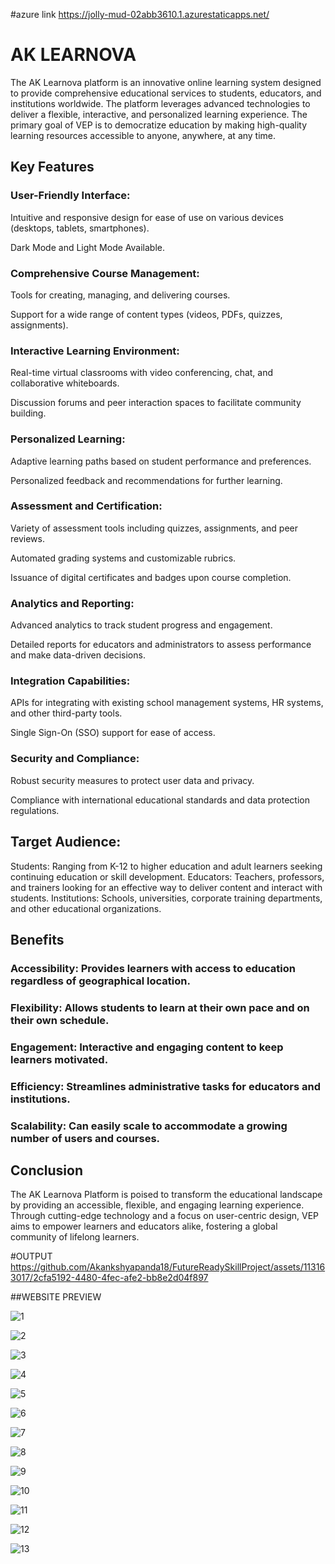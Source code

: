 #azure link https://jolly-mud-02abb3610.1.azurestaticapps.net/

# AK LEARNOVA
The AK Learnova platform is an innovative online learning system designed to provide comprehensive educational services to students, educators, and institutions worldwide. The platform leverages advanced technologies to deliver a flexible, interactive, and personalized learning experience. The primary goal of VEP is to democratize education by making high-quality learning resources accessible to anyone, anywhere, at any time.

## Key Features
### User-Friendly Interface:
Intuitive and responsive design for ease of use on various devices (desktops, tablets, smartphones).

Dark Mode and Light Mode Available.

### Comprehensive Course Management:
Tools for creating, managing, and delivering courses.

Support for a wide range of content types (videos, PDFs, quizzes, assignments).

### Interactive Learning Environment:
Real-time virtual classrooms with video conferencing, chat, and collaborative whiteboards.

Discussion forums and peer interaction spaces to facilitate community building.

### Personalized Learning:
Adaptive learning paths based on student performance and preferences.

Personalized feedback and recommendations for further learning.

### Assessment and Certification:
Variety of assessment tools including quizzes, assignments, and peer reviews.

Automated grading systems and customizable rubrics.

Issuance of digital certificates and badges upon course completion.

### Analytics and Reporting:
Advanced analytics to track student progress and engagement.

Detailed reports for educators and administrators to assess performance and make data-driven decisions.

### Integration Capabilities:
APIs for integrating with existing school management systems, HR systems, and other third-party tools.

Single Sign-On (SSO) support for ease of access.

### Security and Compliance:
Robust security measures to protect user data and privacy.

Compliance with international educational standards and data protection regulations.

## Target Audience:

Students: Ranging from K-12 to higher education and adult learners seeking continuing education or skill development.
Educators: Teachers, professors, and trainers looking for an effective way to deliver content and interact with students.
Institutions: Schools, universities, corporate training departments, and other educational organizations.

## Benefits

### Accessibility: Provides learners with access to education regardless of geographical location.
### Flexibility: Allows students to learn at their own pace and on their own schedule.
### Engagement: Interactive and engaging content to keep learners motivated.
### Efficiency: Streamlines administrative tasks for educators and institutions.
### Scalability: Can easily scale to accommodate a growing number of users and courses.

## Conclusion
The AK Learnova Platform is poised to transform the educational landscape by providing an accessible, flexible, and engaging learning experience. Through cutting-edge technology and a focus on user-centric design, VEP aims to empower learners and educators alike, fostering a global community of lifelong learners.


#OUTPUT
https://github.com/Akankshyapanda18/FutureReadySkillProject/assets/113163017/2cfa5192-4480-4fec-afe2-bb8e2d04f897

##WEBSITE PREVIEW

![1](https://github.com/Akankshyapanda18/FutureReadySkillProject/assets/113163017/b8e3b1e1-a67e-4e1d-9547-150cd1afb3fb)

![2](https://github.com/Akankshyapanda18/FutureReadySkillProject/assets/113163017/dbf60654-5290-4b97-af4c-1ada38ca121c)

![3](https://github.com/Akankshyapanda18/FutureReadySkillProject/assets/113163017/97bd4682-2d7b-4326-8fac-388ef29eaec4)

![4](https://github.com/Akankshyapanda18/FutureReadySkillProject/assets/113163017/71ccccdb-406a-4d4b-8b7b-9f8af35eb88f)

![5](https://github.com/Akankshyapanda18/FutureReadySkillProject/assets/113163017/15694366-5f62-4bf0-abc7-64b763ed00a6)

![6](https://github.com/Akankshyapanda18/FutureReadySkillProject/assets/113163017/7500ca4e-8701-4a1d-8d12-3e53ac28d8cc)

![7](https://github.com/Akankshyapanda18/FutureReadySkillProject/assets/113163017/94840fbd-c7d5-4cf8-89cc-3668d907c18c)

![8](https://github.com/Akankshyapanda18/FutureReadySkillProject/assets/113163017/ee431e9a-5776-4d7b-9bea-c41d6ce05a65)

![9](https://github.com/Akankshyapanda18/FutureReadySkillProject/assets/113163017/f9a6d127-da69-401e-a6f6-3eaeac06aeec)

![10](https://github.com/Akankshyapanda18/FutureReadySkillProject/assets/113163017/a0cf8525-f0b0-496f-ae14-5e29764f7ab2)

![11](https://github.com/Akankshyapanda18/FutureReadySkillProject/assets/113163017/f56fb55a-54e0-40b5-9cbd-143e01419f6c)

![12](https://github.com/Akankshyapanda18/FutureReadySkillProject/assets/113163017/dad3c4ec-5ffc-413b-9a12-71d5a3e11ab4)

![13](https://github.com/Akankshyapanda18/FutureReadySkillProject/assets/113163017/5321e394-a052-4126-b983-39e9d05fd00f)
